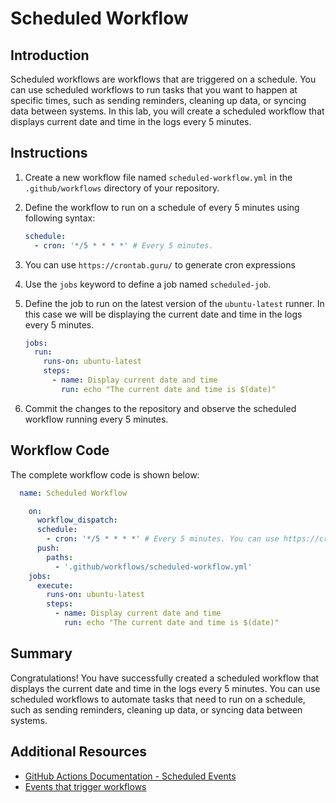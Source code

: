 # Scheduled Workflow

## Introduction

Scheduled workflows are workflows that are triggered on a schedule. You can use scheduled workflows to run tasks that you want to happen at specific times, such as sending reminders, cleaning up data, or syncing data between systems. In this lab, you will create a scheduled workflow that displays current date and time in the logs every 5 minutes.

## Instructions

1. Create a new workflow file named `scheduled-workflow.yml` in the `.github/workflows` directory of your repository.

2. Define the workflow to run on a schedule of every 5 minutes using following syntax:

   ```yaml
   schedule:
     - cron: '*/5 * * * *' # Every 5 minutes.
   ```

3. You can use `https://crontab.guru/` to generate cron expressions

4. Use the `jobs` keyword to define a job named `scheduled-job`.

5. Define the job to run on the latest version of the `ubuntu-latest` runner. In this case we will be displaying the current date and time in the logs every 5 minutes.

   ```yaml
   jobs:
     run:
       runs-on: ubuntu-latest
       steps:
         - name: Display current date and time
           run: echo "The current date and time is $(date)"
   ```

6. Commit the changes to the repository and observe the scheduled workflow running every 5 minutes.

## Workflow Code

The complete workflow code is shown below:

```YAML
  name: Scheduled Workflow

    on:
      workflow_dispatch:
      schedule:
        - cron: '*/5 * * * *' # Every 5 minutes. You can use https://crontab.guru/ to generate cron expressions
      push:
        paths:
          - '.github/workflows/scheduled-workflow.yml'
    jobs:
      execute:
        runs-on: ubuntu-latest
        steps:
          - name: Display current date and time
            run: echo "The current date and time is $(date)"

```

## Summary

Congratulations! You have successfully created a scheduled workflow that displays the current date and time in the logs every 5 minutes. You can use scheduled workflows to automate tasks that need to run on a schedule, such as sending reminders, cleaning up data, or syncing data between systems.

## Additional Resources

- [GitHub Actions Documentation - Scheduled Events](https://docs.github.com/en/actions/learn-github-actions/events-that-trigger-workflows#scheduled-events)
- [Events that trigger workflows](https://docs.github.com/en/actions/learn-github-actions/events-that-trigger-workflows)
